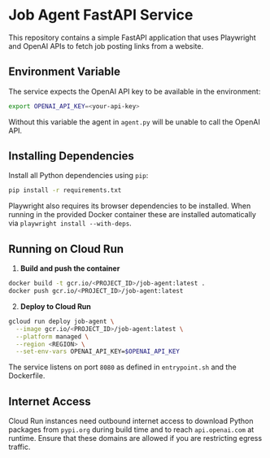 # Job Agent FastAPI Service

This repository contains a simple FastAPI application that uses Playwright and OpenAI APIs to fetch job posting links from a website.

## Environment Variable

The service expects the OpenAI API key to be available in the environment:

```bash
export OPENAI_API_KEY=<your-api-key>
```

Without this variable the agent in `agent.py` will be unable to call the OpenAI API.

## Installing Dependencies

Install all Python dependencies using `pip`:

```bash
pip install -r requirements.txt
```

Playwright also requires its browser dependencies to be installed. When running in the provided Docker container these are installed automatically via `playwright install --with-deps`.

## Running on Cloud Run

1. **Build and push the container**

```bash
docker build -t gcr.io/<PROJECT_ID>/job-agent:latest .
docker push gcr.io/<PROJECT_ID>/job-agent:latest
```

2. **Deploy to Cloud Run**

```bash
gcloud run deploy job-agent \
  --image gcr.io/<PROJECT_ID>/job-agent:latest \
  --platform managed \
  --region <REGION> \
  --set-env-vars OPENAI_API_KEY=$OPENAI_API_KEY
```

The service listens on port `8080` as defined in `entrypoint.sh` and the Dockerfile.

## Internet Access

Cloud Run instances need outbound internet access to download Python packages from `pypi.org` during build time and to reach `api.openai.com` at runtime. Ensure that these domains are allowed if you are restricting egress traffic.


